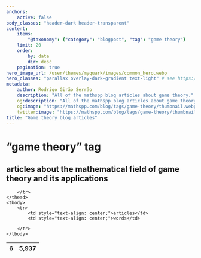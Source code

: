 ```yaml
---
anchors:
    active: false
body_classes: "header-dark header-transparent"
content:
    items:
        "@taxonomy": {"category": "blogpost", "tag": "game theory"}
    limit: 20
    order:
        by: date
        dir: desc
    pagination: true
hero_image_url: /user/themes/myquark/images/common_hero.webp
hero_classes: "parallax overlay-dark-gradient text-light" # see https://demo.getgrav.org/blog-skeleton/blog/hero-classes
metadata:
    author: Rodrigo Girão Serrão
    description: "All of the mathspp blog articles about game theory."
    og:description: "All of the mathspp blog articles about game theory."
    og:image: "https://mathspp.com/blog/tags/game-theory/thumbnail.webp"
    twitter:image: "https://mathspp.com/blog/tags/game-theory/thumbnail.webp"
title: "Game theory blog articles"
---
```


# “game theory” tag


## articles about the mathematical field of game theory and its applications



<table class="stats-table">
    <thead>
        <tr>
            <th style="text-align: center;">6</th>
            <th style="text-align: center;">5,937</th>
            
        </tr>
    </thead>
    <tbody>
        <tr>
            <td style="text-align: center;">articles</td>
            <td style="text-align: center;">words</td>
            
        </tr>
    </tbody>
</table>